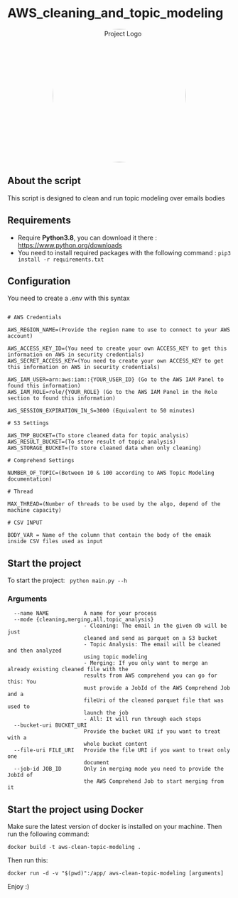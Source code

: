 # AWS_cleaning_and_topic_modeling

<p align="center">
  <img src="https://th.bing.com/th/id/OIG.HG4RearsJ_yzo5dTMKPX?pid=ImgGn" alt="Project Logo" height="auto" width="300" style="border-radius:50%">
</p>

## About the script

This script is designed to clean and run topic modeling over emails bodies

## Requirements
 
* Require __Python3.8__, you can download it there : https://www.python.org/downloads
* You need to install required packages with the following command :  `pip3 install -r requirements.txt`

## Configuration

You need to create a .env with this syntax

```

# AWS Credentials

AWS_REGION_NAME=(Provide the region name to use to connect to your AWS account)

AWS_ACCESS_KEY_ID=(You need to create your own ACCESS_KEY to get this information on AWS in security credentials)
AWS_SECRET_ACCESS_KEY=(You need to create your own ACCESS_KEY to get this information on AWS in security credentials)

AWS_IAM_USER=arn:aws:iam::{YOUR_USER_ID} (Go to the AWS IAM Panel to found this information)
AWS_IAM_ROLE=role/{YOUR_ROLE} (Go to the AWS IAM Panel in the Role section to found this information)

AWS_SESSION_EXPIRATION_IN_S=3000 (Equivalent to 50 minutes)

# S3 Settings

AWS_TMP_BUCKET=(To store cleaned data for topic analysis)
AWS_RESULT_BUCKET=(To store result of topic analysis)
AWS_STORAGE_BUCKET=(To store cleaned data when only cleaning)

# Comprehend Settings

NUMBER_OF_TOPIC=(Between 10 & 100 according to AWS Topic Modeling documentation)

# Thread

MAX_THREAD=(Number of threads to be used by the algo, depend of the machine capacity)

# CSV INPUT

BODY_VAR = Name of the column that contain the body of the emaik inside CSV files used as input

```

## Start the project

To start the project:  ``` python main.py --h```

### Arguments

```
  --name NAME           A name for your process
  --mode {cleaning,merging,all,topic_analysis}
                        - Cleaning: The email in the given db will be just
                        cleaned and send as parquet on a S3 bucket
                        - Topic Analysis: The email will be cleaned and then analyzed
                        using topic modeling 
                        - Merging: If you only want to merge an already existing cleaned file with the
                        results from AWS comprehend you can go for this: You
                        must provide a JobId of the AWS Comprehend Job and a
                        fileUri of the cleaned parquet file that was used to
                        launch the job
                        - All: It will run through each steps
  --bucket-uri BUCKET_URI
                        Provide the bucket URI if you want to treat with a
                        whole bucket content
  --file-uri FILE_URI   Provide the file URI if you want to treat only one
                        document
  --job-id JOB_ID       Only in merging mode you need to provide the JobId of
                        the AWS Comprehend Job to start merging from it
```

## Start the project using Docker

Make sure the latest version of docker is installed on your machine. Then run the following command:

```docker build -t aws-clean-topic-modeling .```

Then run this:

```docker run -d -v "$(pwd)":/app/ aws-clean-topic-modeling [arguments]```

Enjoy :)

